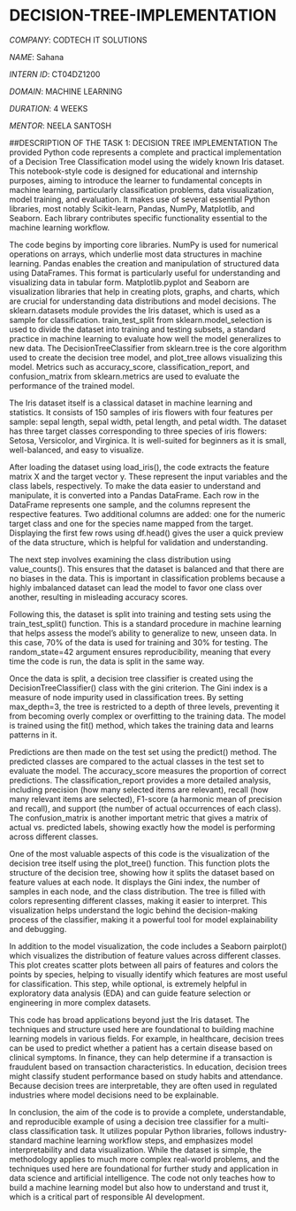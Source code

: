 # DECISION-TREE-IMPLEMENTATION

*COMPANY*: CODTECH IT SOLUTIONS

*NAME*: Sahana

*INTERN ID*: CT04DZ1200

*DOMAIN*: MACHINE LEARNING

*DURATION*: 4 WEEKS

*MENTOR*: NEELA SANTOSH

##DESCRIPTION OF THE TASK 1: DECISION TREE IMPLEMENTATION
    The provided Python code represents a complete and practical implementation of a Decision Tree Classification model using the widely known Iris dataset. This notebook-style code is designed for educational and internship purposes, aiming to introduce the learner to fundamental concepts in machine learning, particularly classification problems, data visualization, model training, and evaluation. It makes use of several essential Python libraries, most notably Scikit-learn, Pandas, NumPy, Matplotlib, and Seaborn. Each library contributes specific functionality essential to the machine learning workflow.

The code begins by importing core libraries. NumPy is used for numerical operations on arrays, which underlie most data structures in machine learning. Pandas enables the creation and manipulation of structured data using DataFrames. This format is particularly useful for understanding and visualizing data in tabular form. Matplotlib.pyplot and Seaborn are visualization libraries that help in creating plots, graphs, and charts, which are crucial for understanding data distributions and model decisions. The sklearn.datasets module provides the Iris dataset, which is used as a sample for classification. train_test_split from sklearn.model_selection is used to divide the dataset into training and testing subsets, a standard practice in machine learning to evaluate how well the model generalizes to new data. The DecisionTreeClassifier from sklearn.tree is the core algorithm used to create the decision tree model, and plot_tree allows visualizing this model. Metrics such as accuracy_score, classification_report, and confusion_matrix from sklearn.metrics are used to evaluate the performance of the trained model.

The Iris dataset itself is a classical dataset in machine learning and statistics. It consists of 150 samples of iris flowers with four features per sample: sepal length, sepal width, petal length, and petal width. The dataset has three target classes corresponding to three species of iris flowers: Setosa, Versicolor, and Virginica. It is well-suited for beginners as it is small, well-balanced, and easy to visualize.

After loading the dataset using load_iris(), the code extracts the feature matrix X and the target vector y. These represent the input variables and the class labels, respectively. To make the data easier to understand and manipulate, it is converted into a Pandas DataFrame. Each row in the DataFrame represents one sample, and the columns represent the respective features. Two additional columns are added: one for the numeric target class and one for the species name mapped from the target. Displaying the first few rows using df.head() gives the user a quick preview of the data structure, which is helpful for validation and understanding.

The next step involves examining the class distribution using value_counts(). This ensures that the dataset is balanced and that there are no biases in the data. This is important in classification problems because a highly imbalanced dataset can lead the model to favor one class over another, resulting in misleading accuracy scores.

Following this, the dataset is split into training and testing sets using the train_test_split() function. This is a standard procedure in machine learning that helps assess the model’s ability to generalize to new, unseen data. In this case, 70% of the data is used for training and 30% for testing. The random_state=42 argument ensures reproducibility, meaning that every time the code is run, the data is split in the same way.

Once the data is split, a decision tree classifier is created using the DecisionTreeClassifier() class with the gini criterion. The Gini index is a measure of node impurity used in classification trees. By setting max_depth=3, the tree is restricted to a depth of three levels, preventing it from becoming overly complex or overfitting to the training data. The model is trained using the fit() method, which takes the training data and learns patterns in it.

Predictions are then made on the test set using the predict() method. The predicted classes are compared to the actual classes in the test set to evaluate the model. The accuracy_score measures the proportion of correct predictions. The classification_report provides a more detailed analysis, including precision (how many selected items are relevant), recall (how many relevant items are selected), F1-score (a harmonic mean of precision and recall), and support (the number of actual occurrences of each class). The confusion_matrix is another important metric that gives a matrix of actual vs. predicted labels, showing exactly how the model is performing across different classes.

One of the most valuable aspects of this code is the visualization of the decision tree itself using the plot_tree() function. This function plots the structure of the decision tree, showing how it splits the dataset based on feature values at each node. It displays the Gini index, the number of samples in each node, and the class distribution. The tree is filled with colors representing different classes, making it easier to interpret. This visualization helps understand the logic behind the decision-making process of the classifier, making it a powerful tool for model explainability and debugging.

In addition to the model visualization, the code includes a Seaborn pairplot() which visualizes the distribution of feature values across different classes. This plot creates scatter plots between all pairs of features and colors the points by species, helping to visually identify which features are most useful for classification. This step, while optional, is extremely helpful in exploratory data analysis (EDA) and can guide feature selection or engineering in more complex datasets.

This code has broad applications beyond just the Iris dataset. The techniques and structure used here are foundational to building machine learning models in various fields. For example, in healthcare, decision trees can be used to predict whether a patient has a certain disease based on clinical symptoms. In finance, they can help determine if a transaction is fraudulent based on transaction characteristics. In education, decision trees might classify student performance based on study habits and attendance. Because decision trees are interpretable, they are often used in regulated industries where model decisions need to be explainable.

In conclusion, the aim of the code is to provide a complete, understandable, and reproducible example of using a decision tree classifier for a multi-class classification task. It utilizes popular Python libraries, follows industry-standard machine learning workflow steps, and emphasizes model interpretability and data visualization. While the dataset is simple, the methodology applies to much more complex real-world problems, and the techniques used here are foundational for further study and application in data science and artificial intelligence. The code not only teaches how to build a machine learning model but also how to understand and trust it, which is a critical part of responsible AI development.
